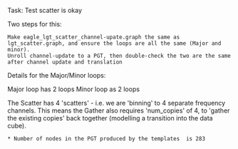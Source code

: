 Task: Test scatter is okay

Two steps for this:

    Make eagle_lgt_scatter_channel-upate.graph the same as lgt_scatter.graph, and ensure the loops are all the same (Major and minor).
    Unroll channel-update to a PGT, then double-check the two are the same after channel update and translation


Details for the Major/Minor loops:

Major loop has 2 loops
Minor loop as 2 loops

The Scatter has 4 'scatters' - i.e. we are 'binning' to 4 separate frequency channels. This means the Gather also requires 'num_copies' of 4, to 'gather the existing copies' back together (modelling a transition into the data cube).

    * Number of nodes in the PGT produced by the templates  is 283


    